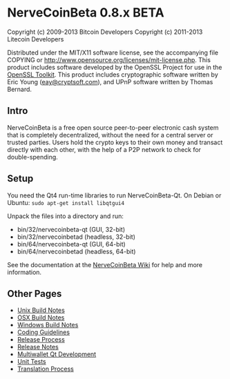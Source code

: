 NerveCoinBeta 0.8.x BETA
====================

Copyright (c) 2009-2013 Bitcoin Developers
Copyright (c) 2011-2013 Litecoin Developers

Distributed under the MIT/X11 software license, see the accompanying
file COPYING or http://www.opensource.org/licenses/mit-license.php.
This product includes software developed by the OpenSSL Project for use in the [OpenSSL Toolkit](http://www.openssl.org/). This product includes
cryptographic software written by Eric Young ([eay@cryptsoft.com](mailto:eay@cryptsoft.com)), and UPnP software written by Thomas Bernard.


Intro
---------------------
NerveCoinBeta is a free open source peer-to-peer electronic cash system that is
completely decentralized, without the need for a central server or trusted
parties.  Users hold the crypto keys to their own money and transact directly
with each other, with the help of a P2P network to check for double-spending.


Setup
---------------------
You need the Qt4 run-time libraries to run NerveCoinBeta-Qt. On Debian or Ubuntu:
	`sudo apt-get install libqtgui4`

Unpack the files into a directory and run:

- bin/32/nervecoinbeta-qt (GUI, 32-bit)
- bin/32/nervecoinbetad (headless, 32-bit)
- bin/64/nervecoinbeta-qt (GUI, 64-bit)
- bin/64/nervecoinbetad (headless, 64-bit)

See the documentation at the [NerveCoinBeta Wiki](http://nervecoinbeta.info)
for help and more information.


Other Pages
---------------------
- [Unix Build Notes](build-unix.md)
- [OSX Build Notes](build-osx.md)
- [Windows Build Notes](build-msw.md)
- [Coding Guidelines](coding.md)
- [Release Process](release-process.md)
- [Release Notes](release-notes.md)
- [Multiwallet Qt Development](multiwallet-qt.md)
- [Unit Tests](unit-tests.md)
- [Translation Process](translation_process.md)
